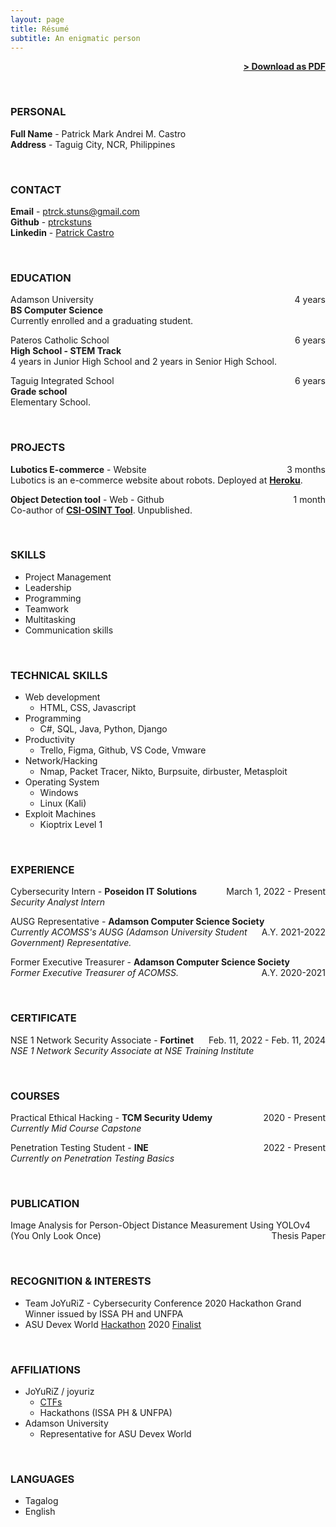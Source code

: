 ```yaml
---
layout: page
title: Résumé
subtitle: An enigmatic person
---
```


<span style="float: right; "><a href="{{ '/assets/resume.pdf' | prepend: site.baseurl }}"><strong>> Download as PDF</strong></a> </span>
<br>


<br>

### PERSONAL
**Full Name** - Patrick Mark Andrei M. Castro <br>
**Address** - Taguig City, NCR, Philippines

<br>

### CONTACT
**Email** - ptrck.stuns@gmail.com <br>
**Github** - <a href="https://github.com/ptrckstuns">ptrckstuns</a> <br>
**Linkedin** - <a href="https://in.linkedin.com/in/ptrckstuns">Patrick Castro</a>

<br>

### EDUCATION

Adamson University <span style="float: right; ">4 years</span>  
**BS Computer Science**  
Currently enrolled and a graduating student.
 
Pateros Catholic School <span style="float: right; ">6 years</span>  
**High School - STEM Track**  
4 years in Junior High School and 2 years in Senior High School.

Taguig Integrated School <span style="float: right; ">6 years</span>  
**Grade school**  
Elementary School.

<br>

### PROJECTS
**Lubotics E-commerce** - Website <span style="float: right; ">3 months</span>  
Lubotics is an e-commerce website about robots. Deployed at <strong><a href="http://lubotics.herokuapp.com">Heroku</a></strong>.

**Object Detection tool** - Web - Github <span style="float: right; ">1 month</span>  
Co-author of <strong><a href="https://github.com/aerasmo/csi-osint-tool">CSI-OSINT Tool</a></strong>. Unpublished.

<br>

### SKILLS
- Project Management
- Leadership
- Programming
- Teamwork
- Multitasking
- Communication skills

<br>

### TECHNICAL SKILLS
- Web development
  - HTML, CSS, Javascript
- Programming
  - C#, SQL, Java, Python, Django
- Productivity
  - Trello, Figma, Github, VS Code, Vmware
- Network/Hacking
  - Nmap, Packet Tracer, Nikto, Burpsuite, dirbuster, Metasploit
- Operating System
  - Windows
  - Linux (Kali)
- Exploit Machines
  - Kioptrix Level 1

<br>

### EXPERIENCE

Cybersecurity Intern - **Poseidon IT Solutions** <span style="float: right; ">March 1, 2022 - Present</span>  
*Security Analyst Intern*

AUSG Representative - **Adamson Computer Science Society** <span style="float: right; ">A.Y. 2021-2022</span>  
*Currently ACOMSS's AUSG (Adamson University Student Government) Representative.*

Former Executive Treasurer - **Adamson Computer Science Society** <span style="float: right; ">A.Y. 2020-2021</span>  
*Former Executive Treasurer of ACOMSS.*

<br>

### CERTIFICATE
NSE 1 Network Security Associate - **Fortinet** <span style="float: right; ">Feb. 11, 2022 - Feb. 11, 2024</span>  
*NSE 1 Network Security Associate at NSE Training Institute*

<br>

### COURSES
Practical Ethical Hacking - **TCM Security Udemy** <span style="float: right; ">2020 - Present</span>  
*Currently Mid Course Capstone*

Penetration Testing Student - **INE** <span style="float: right; ">2022 - Present</span>  
*Currently on Penetration Testing Basics*

<br>

### PUBLICATION
Image Analysis for Person-Object Distance Measurement Using YOLOv4 (You Only Look Once) <span style="float: right; ">Thesis Paper</span>

<br>

### RECOGNITION & INTERESTS
- Team JoYuRiZ - Cybersecurity Conference 2020 Hackathon Grand Winner issued by ISSA PH and UNFPA
- ASU Devex World <a href="https://pages.devex.com/devex-world-2020-hackathon.html">Hackathon</a> 2020 <a href="https://youtu.be/ZoB3PmofY2s">Finalist</a>

<br>

### AFFILIATIONS
- JoYuRiZ / joyuriz
  - <a href="https://ctftime.org/team/163844">CTFs</a>
  - Hackathons (ISSA PH & UNFPA)
- Adamson University 
  - Representative for ASU Devex World

<br>

### LANGUAGES
- Tagalog
- English